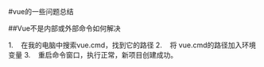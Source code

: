 #vue的一些问题总结

##Vue不是内部或外部命令如何解决

1.    在我的电脑中搜索vue.cmd，找到它的路径 
2.    将 vue.cmd的路径加入环境变量 
3.    重启命令窗口，执行正常，新项目创建成功。 

